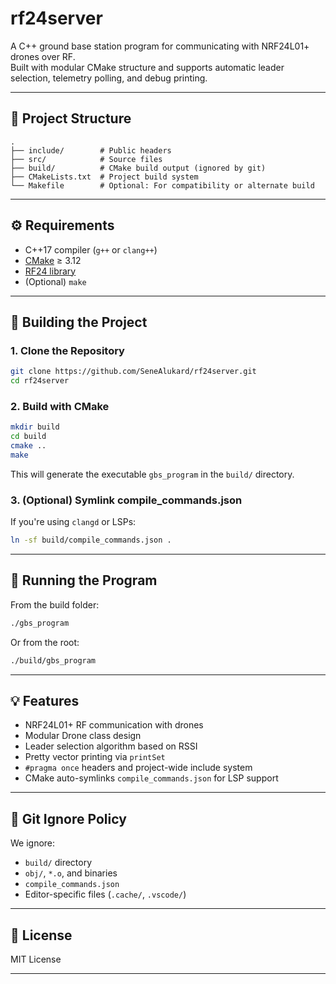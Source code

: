 # rf24server

A C++ ground base station program for communicating with NRF24L01+ drones over RF.  
Built with modular CMake structure and supports automatic leader selection, telemetry polling, and debug printing.

---

## 📁 Project Structure

```
.
├── include/        # Public headers
├── src/            # Source files
├── build/          # CMake build output (ignored by git)
├── CMakeLists.txt  # Project build system
└── Makefile        # Optional: For compatibility or alternate build
```

---

## ⚙️ Requirements

- C++17 compiler (`g++` or `clang++`)
- [CMake](https://cmake.org/) ≥ 3.12
- [RF24 library](https://github.com/nRF24/RF24)
- (Optional) `make`

---

## 🚀 Building the Project

### 1. Clone the Repository

```bash
git clone https://github.com/SeneAlukard/rf24server.git
cd rf24server
```

### 2. Build with CMake

```bash
mkdir build
cd build
cmake ..
make
```

This will generate the executable `gbs_program` in the `build/` directory.

### 3. (Optional) Symlink compile_commands.json

If you're using `clangd` or LSPs:

```bash
ln -sf build/compile_commands.json .
```

---

## 🧪 Running the Program

From the build folder:

```bash
./gbs_program
```

Or from the root:

```bash
./build/gbs_program
```

---

## 💡 Features

- NRF24L01+ RF communication with drones
- Modular Drone class design
- Leader selection algorithm based on RSSI
- Pretty vector printing via `printSet`
- `#pragma once` headers and project-wide include system
- CMake auto-symlinks `compile_commands.json` for LSP support

---

## 🛑 Git Ignore Policy

We ignore:

- `build/` directory
- `obj/`, `*.o`, and binaries
- `compile_commands.json`
- Editor-specific files (`.cache/`, `.vscode/`)

---

## 📜 License

MIT License 

---
